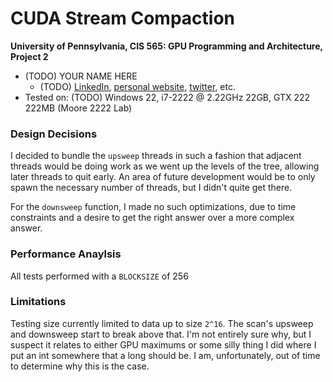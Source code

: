 CUDA Stream Compaction
======================

**University of Pennsylvania, CIS 565: GPU Programming and Architecture, Project 2**

* (TODO) YOUR NAME HERE
  * (TODO) [LinkedIn](), [personal website](), [twitter](), etc.
* Tested on: (TODO) Windows 22, i7-2222 @ 2.22GHz 22GB, GTX 222 222MB (Moore 2222 Lab)

### Design Decisions

I decided to bundle the `upsweep` threads in such a fashion that adjacent threads would be doing work as we went up the levels of the tree, allowing later threads to quit early. An area of future development would be to only spawn the necessary number of threads, but I didn't quite get there.

For the `downsweep` function, I made no such optimizations, due to time constraints and a desire to get the right answer over a more complex answer.

### Performance Anaylsis

All tests performed with a `BLOCKSIZE` of 256

### Limitations

Testing size currently limited to data up to size `2^16`. The scan's upsweep and downsweep start to break above that. I'm not entirely sure why, but I suspect it relates to either GPU maximums or some silly thing I did where I put an int somewhere that a long should be. I am, unfortunately, out of time to determine why this is the case.

